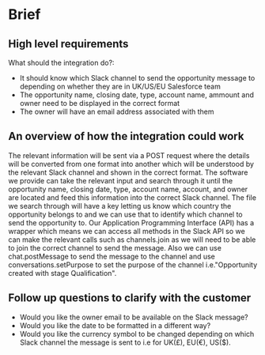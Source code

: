 # Brief

## High level requirements
What should the integration do?:
- It should know which Slack channel to send the opportunity message to depending on whether they are in UK/US/EU Salesforce team
- The opportunity name, closing date, type, account name, ammount and owner need to be displayed in the correct format
- The owner will have an email address associated with them

## An overview of how the integration could work
The relevant information will be sent via a POST request where the details will be converted from one format into another which will be understood by the relevant Slack channel and shown in the correct format. The software we provide can take the relevant input and search through it until the opportunity name, closing date, type, account name, account, and owner are located and feed this information into the correct Slack channel. The file we search through will have a key letting us know which country the opportunity belongs to and we can use that to identify which channel to send the opportunity to. Our Application Programming Interface (API) has a wrapper which means we can access all methods in the Slack API so we can make the relevant calls such as channels.join as we will need to be able to join the correct channel to send the message. Also we can use chat.postMessage to send the message to the channel and use conversations.setPurpose to set the purpose of the channel i.e."Opportunity created with stage Qualification".

## Follow up questions to clarify with the customer
- Would you like the owner email to be available on the Slack message?
- Would you like the date to be formatted in a different way?
- Would you like the currency symbol to be changed depending on which Slack channel the message is sent to i.e for UK(£), EU(€), US($).